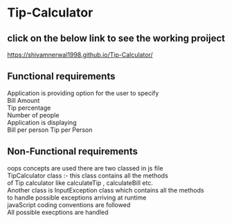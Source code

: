 # Tip-Calculator

 ## click on the below link to see the working proiject
 https://shivamnerwal1998.github.io/Tip-Calculator/
 
 ## Functional requirements 
  Application is providing option for the user to specify <br/>
  Bill Amount </br> Tip percentage <br/> Number of people <br/>
  Application is displaying </br>
  Bill per person 
  Tip per Person
 ## Non-Functional requirements
 oops concepts are used there are two classed in js file<br/>
 TipCalculator class :- this class contains all the methods </br>
 of Tip calculator like calculateTip , calculateBill etc. </br>
 Another class is InputException class which contains all the methods <br/>
 to handle possible exceptions arriving at runtime</br> 
 javaScript coding conventions are followed</br> 
 All possible execptions are handled 
 
  
 
 
